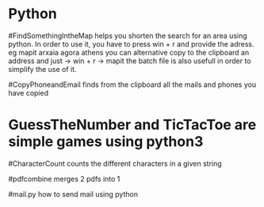 # Python

#FindSomethingIntheMap helps you shorten the search for an area using python. In  order to use it, you have to 
press win + r and provide the adress. eg mapit arxaia agora athens
you can alternative copy to the clipboard an address and just -> win + r -> mapit
the batch file is also usefull in order to simplify the use of it.

#CopyPhoneandEmail finds from the clipboard all the mails and phones you have copied

# GuessTheNumber and TicTacToe are simple games using python3

#CharacterCount counts the different characters in a given string

#pdfcombine merges 2 pdfs into 1

#mail.py how to send mail using python
